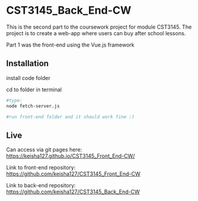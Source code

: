 # CST3145_Back_End-CW

This is the second part to the coursework project for module CST3145. 
The project is to create a web-app where users can buy after school lessons.

Part 1 was the front-end using the Vue.js framework

## Installation

install code folder

cd to folder in terminal

```bash
#type:
node fetch-server.js

#run front-end folder and it should work fine :)
```

## Live

Can access via git pages here: https://keisha127.github.io/CST3145_Front_End-CW/

Link to front-end repository: https://github.com/keisha127/CST3145_Front_End-CW

Link to back-end repository: https://github.com/keisha127/CST3145_Back_End-CW
